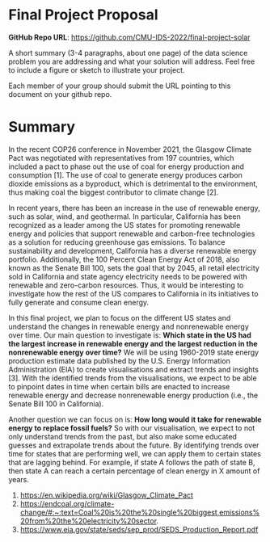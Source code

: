 # Final Project Proposal

**GitHub Repo URL**: https://github.com/CMU-IDS-2022/final-project-solar

A short summary (3-4 paragraphs, about one page) of the data science problem you are addressing and what your solution will address. Feel free to include a figure or sketch to illustrate your project.

Each member of your group should submit the URL pointing to this document on your github repo.


# Summary
In the recent COP26 conference in November 2021, the Glasgow Climate Pact was negotiated with representatives from 197 countries, which included a pact to phase out the use of coal for energy production and consumption [1]. The use of coal to generate energy produces carbon dioxide emissions as a byproduct, which is detrimental to the environment, thus making coal the biggest contributor to climate change [2]. 

In recent years, there has been an increase in the use of renewable energy, such as solar, wind, and geothermal. In particular, California has been recognized as a leader among the US states for promoting renewable energy and policies that support renewable and carbon-free technologies as a solution for reducing greenhouse gas emissions. To balance sustainability and development, California has a diverse renewable energy portfolio. Additionally, the 100 Percent Clean Energy Act of 2018, also known as the Senate Bill 100, sets the goal that by 2045, all retail electricity sold in California and state agency electricity needs to be powered with renewable and zero-carbon resources. Thus, it would be interesting to investigate how the rest of the US compares to California in its initiatives to fully generate and consume clean energy. 

In this final project, we plan to focus on the different US states and understand the changes in renewable energy and nonrenewable energy over time. Our main question to investigate is: **Which state in the US had the largest increase in renewable energy and the largest reduction in the nonrenewable energy over time?** We will be using 1960-2019 state energy production estimate data published by the U.S. Energy Information Administration (EIA) to create visualisations and extract trends and insights [3]. With the identified trends from the visualisations, we expect to be able to pinpoint dates in time when certain bills are enacted to increase renewable energy and decrease nonrenewable energy production (i.e., the Senate Bill 100 in California). 

Another question we can focus on is: **How long would it take for renewable energy to replace fossil fuels?** So with our visualisation, we expect to not only understand trends from the past, but also make some educated guesses and extrapolate trends about the future. By identifying trends over time for states that are performing well, we can apply them to certain states that are lagging behind. For example, if state A follows the path of state B, then state A can reach a certain percentage of clean energy in X amount of years.

1. https://en.wikipedia.org/wiki/Glasgow_Climate_Pact
2. https://endcoal.org/climate-change/#:~:text=Coal%20is%20the%20single%20biggest,emissions%20from%20the%20electricity%20sector.
3. https://www.eia.gov/state/seds/sep_prod/SEDS_Production_Report.pdf
